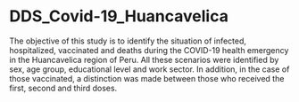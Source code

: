 # DDS_Covid-19_Huancavelica

The objective of this study is to identify the situation of infected, hospitalized, vaccinated and deaths during the COVID-19 health emergency in the Huancavelica region of Peru. All these scenarios were identified by sex, age group, educational level and work sector. In addition, in the case of those vaccinated, a distinction was made between those who received the first, second and third doses. 
